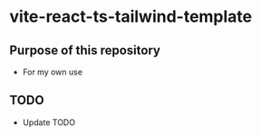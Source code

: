 # vite-react-ts-tailwind-template

## Purpose of this repository

- For my own use

## TODO

- Update TODO
